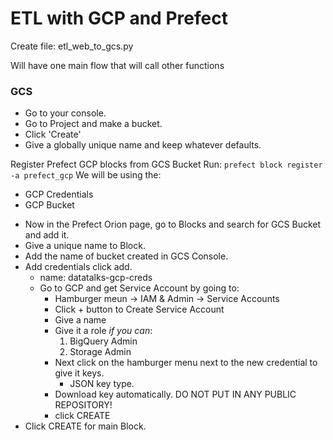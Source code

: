 # ETL with GCP and Prefect

Create file: etl_web_to_gcs.py

Will have one main flow that will call other functions


### GCS
* Go to your console.
* Go to Project and make a bucket.
* Click 'Create'
* Give a globally unique name and keep whatever defaults.

Register Prefect GCP blocks from GCS Bucket
Run:
`prefect block register -a prefect_gcp`
We will be using the:
* GCP Credentials
* GCP Bucket

- Now in the Prefect Orion page, go to Blocks and search for GCS Bucket and add
it.
- Give a unique name to Block.
- Add the name of bucket created in GCS Console.
- Add credentials click add.
    * name: datatalks-gcp-creds
    * Go to GCP and get Service Account by going to:
        - Hamburger meun -> IAM & Admin -> Service Accounts
        - Click + button to Create Service Account
        - Give a name
        - Give it a role _if you can_:
            1. BigQuery Admin
            2. Storage Admin
        - Next click on the hamburger menu next to the new credential to give
          it keys.
            * JSON key type.
        - Download key automatically. DO NOT PUT IN ANY PUBLIC REPOSITORY!
        - click CREATE
- Click CREATE for main Block.

